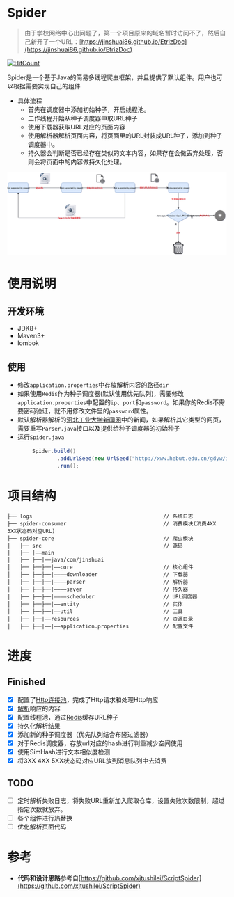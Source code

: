 # Spider

> 由于学校网络中心出问题了，第一个项目原来的域名暂时访问不了，然后自己新开了一个URL：[https://jinshuai86.github.io/EtrizDoc](https://jinshuai86.github.io/EtrizDoc)

[![HitCount](http://hits.dwyl.io/jinshuai86/Spider.svg)](http://hits.dwyl.io/jinshuai86/Spider)

Spider是一个基于Java的简易多线程爬虫框架，并且提供了默认组件。用户也可以根据需要实现自己的组件  
- 具体流程
  - 首先在调度器中添加初始种子，开启线程池。
  - 工作线程开始从种子调度器中取URL种子
  - 使用下载器获取URL对应的页面内容
  - 使用解析器解析页面内容，将页面里的URL封装成URL种子，添加到种子调度器中。
  - 持久器会判断是否已经存在类似的文本内容，如果存在会做丢弃处理，否则会将页面中的内容做持久化处理。
  
![流程图](./spider-flowchart.svg)

# 使用说明

## 开发环境
- JDK8+
- Maven3+
- lombok

## 使用
- 修改`application.properties`中存放解析内容的路径`dir`
- 如果使用`Redis`作为种子调度器(默认使用优先队列)，需要修改`application.properties`中配置的`ip`、`port`和`password`。如果你的Redis不需要密码验证，就不用修改文件里的`password`属性。
- 默认解析器解析的[河北工业大学新闻网](http://xww.hebut.edu.cn/gdyw/index.htm)中的新闻，如果解析其它类型的网页，需要重写`Parser.java`接口以及提供给种子调度器的初始种子
- 运行`Spider.java`
```Java
        Spider.build()
                .addUrlSeed(new UrlSeed("http://xww.hebut.edu.cn/gdyw/index.htm"))
                .run();
```

# 项目结构

```Shell
├── logs                                          // 系统日志
├── spider-consumer                               // 消费模块(消费4XX 3XX状态码对应URL)
├── spider-core                                   // 爬虫模块
│   ├── src                                       // 源码
│   ├── |——main
│   ├── ├──|——java/com/jinshuai                          
│   ├── ├──├──|——core                             // 核心组件
│   ├── ├──├──|————downloader                     // 下载器
│   ├── ├──├──|————parser                         // 解析器
│   ├── ├──├──|————saver                          // 持久器
│   ├── ├──├──|————scheduler                      // URL调度器
│   ├── ├──├──|——entity                           // 实体
│   ├── ├──├──|——util                             // 工具
│   ├── ├──|——resources                           // 资源目录
│   ├── ├──|——|——application.properties           // 配置文件

```

# 进度
## Finished
- [x] 配置了[Http连接池](https://hc.apache.org/httpcomponents-client-ga/)，完成了Http请求和处理Http响应<br>
- [x] [解析](https://jsoup.org/)响应的内容
- [x] 配置线程池，通过[Redis](https://redis.io/)缓存URL种子
- [x] 持久化解析结果
- [x] 添加新的种子调度器（优先队列结合布隆过滤器）
- [x] 对于Redis调度器，存放url对应的hash进行判重减少空间使用
- [x] 使用SimHash进行文本相似度检测
- [x] 将3XX 4XX 5XX状态码对应URL放到消息队列中去消费

## TODO
- [ ] 定时解析失败日志，将失败URL重新加入爬取仓库，设置失败次数限制，超过指定次数就放弃。
- [ ] 各个组件进行热替换
- [ ] 优化解析页面代码

# 参考
- **代码和设计思路**参考自[https://github.com/xjtushilei/ScriptSpider](https://github.com/xjtushilei/ScriptSpider)
